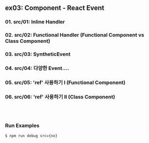 ## ex03: Component - React Event

### 01. src/01: Inline Handler
### 02. src/02: Functional Handler (Functional Component vs Class Component)
### 03. src/03: SyntheticEvent
### 04. src/04: 다양한 Event....
### 05. src/05: 'ref' 사용하기 I    (Functional Component) 
### 06. src/06: 'ref' 사용하기 II   (Class Component)

<br/><br/>

### Run Examples
```bash
$ npm run debug src={no}
```